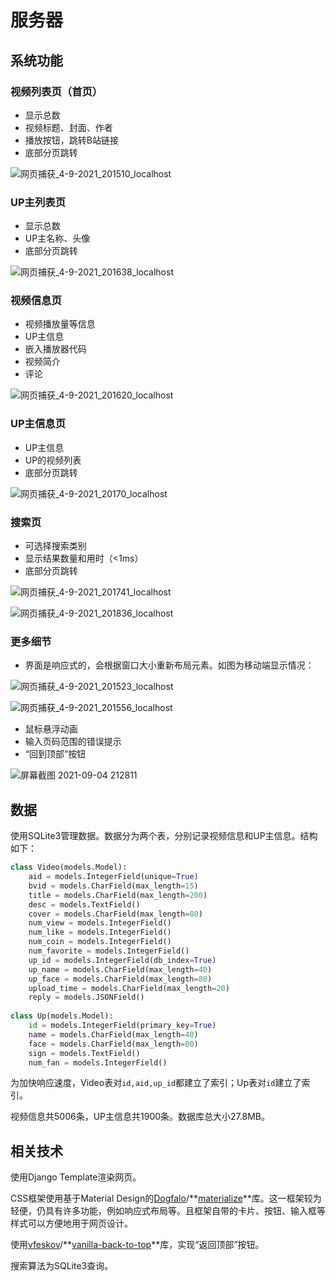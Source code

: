 # 服务器

## 系统功能

### 视频列表页（首页）

- 显示总数
- 视频标题、封面、作者
- 播放按钮，跳转B站链接
- 底部分页跳转

![网页捕获_4-9-2021_201510_localhost](https://img.i207m.top/2021/09_0c9b9b49acd356ae19ffdc420dd8392c.jpeg)

### UP主列表页

- 显示总数
- UP主名称、头像
- 底部分页跳转

![网页捕获_4-9-2021_201638_localhost](https://img.i207m.top/2021/09_cfba05a3720215f7be78431d5155ece1.jpeg)

### 视频信息页

- 视频播放量等信息
- UP主信息
- 嵌入播放器代码
- 视频简介
- 评论

![网页捕获_4-9-2021_201620_localhost](https://img.i207m.top/2021/09_1573dbd0cc05bd35153e4077fc9c8819.jpeg)

### UP主信息页

- UP主信息
- UP的视频列表
- 底部分页跳转

![网页捕获_4-9-2021_20170_localhost](https://img.i207m.top/2021/09_00e399f1702db4828377113cc02381dc.jpeg)

### 搜索页

- 可选择搜索类别
- 显示结果数量和用时（<1ms）
- 底部分页跳转

![网页捕获_4-9-2021_201741_localhost](https://img.i207m.top/2021/09_5e84a5ad51794df00fac63a2c44fd3fa.jpeg)

![网页捕获_4-9-2021_201836_localhost](https://img.i207m.top/2021/09_9677acbaa209505f6e0753efae494bdf.jpeg)

### 更多细节

- 界面是响应式的，会根据窗口大小重新布局元素。如图为移动端显示情况：

![网页捕获_4-9-2021_201523_localhost](https://img.i207m.top/2021/09_da1cd31124e3bffff0c0b851670428e3.jpeg)

![网页捕获_4-9-2021_201556_localhost](https://img.i207m.top/2021/09_f6dc01c1c4bc97f3a0ed5ecbdd1c87b7.jpeg)

- 鼠标悬浮动画
- 输入页码范围的错误提示
- “回到顶部”按钮

![屏幕截图 2021-09-04 212811](https://img.i207m.top/2021/09_5b838c2c5363f8547b16cd477bf3cb52.jpg)

## 数据

使用SQLite3管理数据。数据分为两个表，分别记录视频信息和UP主信息。结构如下：

```python
class Video(models.Model):
    aid = models.IntegerField(unique=True)
    bvid = models.CharField(max_length=15)
    title = models.CharField(max_length=200)
    desc = models.TextField()
    cover = models.CharField(max_length=80)
    num_view = models.IntegerField()
    num_like = models.IntegerField()
    num_coin = models.IntegerField()
    num_favorite = models.IntegerField()
    up_id = models.IntegerField(db_index=True)
    up_name = models.CharField(max_length=40)
    up_face = models.CharField(max_length=80)
    upload_time = models.CharField(max_length=20)
    reply = models.JSONField()
    
class Up(models.Model):
    id = models.IntegerField(primary_key=True)
    name = models.CharField(max_length=40)
    face = models.CharField(max_length=80)
    sign = models.TextField()
    num_fan = models.IntegerField()
```

为加快响应速度，Video表对`id,aid,up_id`都建立了索引；Up表对`id`建立了索引。

视频信息共5006条，UP主信息共1900条。数据库总大小27.8MB。

## 相关技术

使用Django Template渲染网页。

CSS框架使用基于Material Design的[Dogfalo](https://github.com/Dogfalo)/**[materialize](https://github.com/Dogfalo/materialize)**库。这一框架较为轻便，仍具有许多功能，例如响应式布局等。且框架自带的卡片、按钮、输入框等样式可以方便地用于网页设计。

使用[vfeskov](https://github.com/vfeskov)/**[vanilla-back-to-top](https://github.com/vfeskov/vanilla-back-to-top)**库，实现“返回顶部”按钮。

搜索算法为SQLite3查询。
